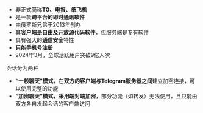 - 非正式简称**TG、电报、纸飞机**
- 是一款**跨平台的即时通讯软件**
- 由俄罗斯兄弟于2013年创办
- 其**客户端是自由及开放源代码软件**，但服务端是专有软件
- 具有强大的**通信安全**特性
- **只能手机号注册**
- 2024年3月，全球活跃用户突破9亿人次

会话分为两种
- **“一般聊天”模式**，在**双方的客户端与Telegram服务器之间**建立加密连接，可以使用完整的功能
- **“加密聊天”模式，采用端对端加密**，部分功能（如转发）无法使用，且只能由双方各自发起会话的客户端访问


